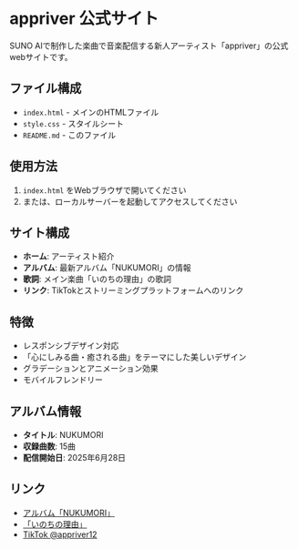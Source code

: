 # appriver 公式サイト

SUNO AIで制作した楽曲で音楽配信する新人アーティスト「appriver」の公式webサイトです。

## ファイル構成

- `index.html` - メインのHTMLファイル
- `style.css` - スタイルシート
- `README.md` - このファイル

## 使用方法

1. `index.html` をWebブラウザで開いてください
2. または、ローカルサーバーを起動してアクセスしてください

## サイト構成

- **ホーム**: アーティスト紹介
- **アルバム**: 最新アルバム「NUKUMORI」の情報
- **歌詞**: メイン楽曲「いのちの理由」の歌詞
- **リンク**: TikTokとストリーミングプラットフォームへのリンク

## 特徴

- レスポンシブデザイン対応
- 「心にしみる曲・癒される曲」をテーマにした美しいデザイン
- グラデーションとアニメーション効果
- モバイルフレンドリー

## アルバム情報

- **タイトル**: NUKUMORI
- **収録曲数**: 15曲
- **配信開始日**: 2025年6月28日

## リンク

- [アルバム「NUKUMORI」](https://linkco.re/E7hxe2Ay)
- [「いのちの理由」](https://linkco.re/Hb9nfMcM)
- [TikTok @appriver12](https://www.tiktok.com/@appriver12?is_from_webapp=1&sender_device=pc)
